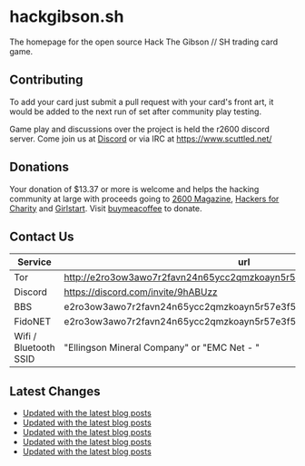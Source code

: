 # hackgibson.sh
The homepage for the open source Hack The Gibson // SH trading card game.


## Contributing

To add your card just submit a pull request with your card's front art, it would be added to the next run of set after community play testing.

Game play and discussions over the project is held the r2600 discord server. Come join us at [Discord](https://discord.com/invite/9hABUzz) or via IRC at https://www.scuttled.net/


## Donations

Your donation of $13.37 or more is welcome and helps the hacking community at large with proceeds going to [2600 Magazine](https://2600.com/), [Hackers for Charity](https://hackersforcharity.org) and [Girlstart](https://girlstart.org).  Visit [buymeacoffee](https://www.buymeacoffee.com/hackgibson.sh) to donate.


## Contact Us

Service | url
-|-
Tor | http://e2ro3ow3awo7r2favn24n65ycc2qmzkoayn5r57e3f56nvjwdcgg32ad.onion
Discord | https://discord.com/invite/9hABUzz
BBS | e2ro3ow3awo7r2favn24n65ycc2qmzkoayn5r57e3f56nvjwdcgg32ad.onion:23
FidoNET | e2ro3ow3awo7r2favn24n65ycc2qmzkoayn5r57e3f56nvjwdcgg32ad.onion:24554
Wifi / Bluetooth SSID | "Ellingson Mineral Company" or "EMC Net - <fidonet address>"

## Latest Changes
<!-- BLOG-POST-LIST:START -->
- [Updated with the latest blog posts](https://github.com/DFW2600/hackgibson.sh/commit/c06c27986e6b13e564401bc8823e99b40c8d9daa)
- [Updated with the latest blog posts](https://github.com/DFW2600/hackgibson.sh/commit/a598234d662a2bc80c2632e8fa3ae7f3c2474042)
- [Updated with the latest blog posts](https://github.com/DFW2600/hackgibson.sh/commit/6ee9fa712d01b1d7b6650c73d9f3479961bb198b)
- [Updated with the latest blog posts](https://github.com/DFW2600/hackgibson.sh/commit/849f9ffe9cb17aa314bca06737c50962b2c701e1)
- [Updated with the latest blog posts](https://github.com/DFW2600/hackgibson.sh/commit/338e347ba3ed77aa75b64894cef8fbc8f448beea)
<!-- BLOG-POST-LIST:END -->
